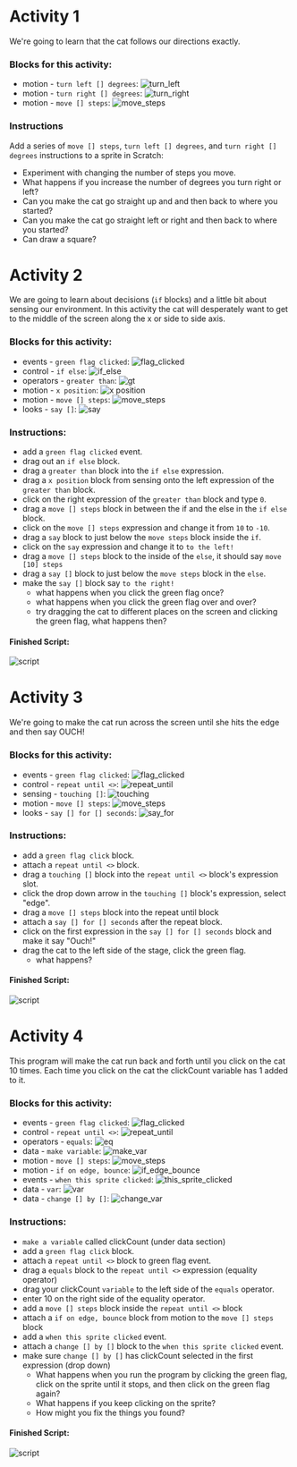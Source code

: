 # Activity 1

We're going to learn that the cat follows our directions exactly.

### Blocks for this activity:
* motion - `turn left [] degrees`: ![turn_left](https://s3.amazonaws.com/scratch-blocks/motion_turn_left.png)
* motion - `turn right [] degrees`: ![turn_right](https://s3.amazonaws.com/scratch-blocks/motion_turn_right.png)
* motion - `move [] steps`: ![move_steps](https://s3.amazonaws.com/scratch-blocks/motion_move_steps.png)

### Instructions
Add a series of `move [] steps`, `turn left [] degrees`, and `turn right [] degrees` instructions to a sprite in Scratch:
- Experiment with changing the number of steps you move.
- What happens if you increase the number of degrees you turn right or left?
- Can you make the cat go straight up and and then back to where you started?
- Can you make the cat go straight left or right and then back to where you started?
- Can draw a square?
 
# Activity 2

We are going to learn about decisions (`if` blocks) and a little bit about sensing
our environment. In this activity the cat will desperately want to get to the middle
of the screen along the x or side to side axis.

### Blocks for this activity:
* events - `green flag clicked`: ![flag_clicked](https://s3.amazonaws.com/scratch-blocks/events_flag_clicked.png)
* control - `if else`: ![if_else](https://s3.amazonaws.com/scratch-blocks/control_if_else.png)
* operators - `greater than`: ![gt](https://s3.amazonaws.com/scratch-blocks/operators_gt.png)
* motion - `x position`: ![x position](https://s3.amazonaws.com/scratch-blocks/motion_x_position.png)
* motion - `move [] steps`: ![move_steps](https://s3.amazonaws.com/scratch-blocks/motion_move_steps.png)
* looks - `say []`: ![say](https://s3.amazonaws.com/scratch-blocks/looks_say.png)

### Instructions: 
+ add a `green flag clicked` event. 
+ drag out an `if else` block.
+ drag a `greater than` block into the `if else` expression.
+ drag a `x position` block from sensing onto the left expression of the `greater than` block.
+ click on the right expression of the `greater than` block and type `0`.
+ drag a `move [] steps` block in between the if and the else in the `if else` block.
+ click on the `move [] steps` expression and change it from `10` to `-10`.
+ drag a `say` block to just below the `move steps` block inside the `if`.
+ click on the `say` expression and change it to `to the left!`
+ drag a `move [] steps` block to the inside of the `else`, it should say `move [10] steps`
+ drag a `say []` block to just below the `move steps` block in the `else`. 
+ make the `say []` block say `to the right!`
  - what happens when you click the green flag once?
  - what happens when you click the green flag over and over?
  - try dragging the cat to different places on the screen and clicking the green flag,
    what happens then?

#### Finished Script:
![script](https://raw.githubusercontent.com/coderdojoindy/GirlsIncWorkshop2014/master/images/d2_a2.png)

# Activity 3

We're going to make the cat run across the screen until she hits the edge and then say OUCH!

### Blocks for this activity:
 * events - `green flag clicked`: ![flag_clicked](https://s3.amazonaws.com/scratch-blocks/events_flag_clicked.png)
 * control - `repeat until <>`: ![repeat_until](https://s3.amazonaws.com/scratch-blocks/control_repeat_until.png)
 * sensing - `touching []`: ![touching](https://s3.amazonaws.com/scratch-blocks/sensing_touching.png)
 * motion - `move [] steps`: ![move_steps](https://s3.amazonaws.com/scratch-blocks/motion_move_steps.png)
 * looks - `say [] for [] seconds`: ![say_for](https://s3.amazonaws.com/scratch-blocks/looks_say_for.png)

### Instructions:
+ add a `green flag click` block.
+ attach a `repeat until <>` block.
+ drag a `touching []` block into the `repeat until <>` block's expression slot.
+ click the drop down arrow in the `touching []` block's expression, select "edge".
+ drag a `move [] steps` block into the repeat until block
+ attach a `say [] for [] seconds` after the repeat block.
+ click on the first expression in the `say [] for [] seconds` block and make it say "Ouch!"
+ drag the cat to the left side of the stage, click the green flag.
  - what happens?

#### Finished Script:
![script](https://raw.githubusercontent.com/coderdojoindy/GirlsIncWorkshop2014/master/images/d2_a3.png)

# Activity 4

This program will make the cat run back and forth until you click on the cat 10 times.
Each time you click on the cat the clickCount variable has 1 added to it.

### Blocks for this activity:
- events - `green flag clicked`: ![flag_clicked](https://s3.amazonaws.com/scratch-blocks/events_flag_clicked.png)
- control - `repeat until <>`: ![repeat_until](https://s3.amazonaws.com/scratch-blocks/control_repeat_until.png)
- operators - `equals`: ![eq](https://s3.amazonaws.com/scratch-blocks/operators_eq.png)
- data - `make variable`: ![make_var](https://s3.amazonaws.com/scratch-blocks/data_make_var.png)
- motion - `move [] steps`: ![move_steps](https://s3.amazonaws.com/scratch-blocks/motion_move_steps.png)
- motion - `if on edge, bounce`: ![if_edge_bounce](https://s3.amazonaws.com/scratch-blocks/motion_if_edge_bounce.png)
- events - `when this sprite clicked`: ![this_sprite_clicked](https://s3.amazonaws.com/scratch-blocks/events_this_sprite_clicked.png)
- data - `var`: ![var](https://s3.amazonaws.com/scratch-blocks/data_var.png)
- data - `change [] by []`: ![change_var](https://s3.amazonaws.com/scratch-blocks/data_change_var.png)

### Instructions:
+ `make a variable` called clickCount (under data section)
+ add a `green flag click` block.
+ attach a `repeat until <>` block to green flag event.
+ drag a `equals` block to the `repeat until <>` expression (equality operator)
+ drag your clickCount `variable` to the left side of the `equals` operator.
+ enter 10 on the right side of the equality operator.
+ add a `move [] steps` block inside the `repeat until <>` block
+ attach a `if on edge, bounce` block from motion to the `move [] steps` block
+ add a `when this sprite clicked` event.
+ attach a `change [] by []` block to the `when this sprite clicked` event.
+ make sure `change [] by []` has clickCount selected in the first expression (drop down)
  - What happens when you run the program by clicking the green flag, click on the sprite until it stops, and then click on the green flag again?
  - What happens if you keep clicking on the sprite?
  - How might you fix the things you found?

#### Finished Script:
![script](https://raw.githubusercontent.com/coderdojoindy/GirlsIncWorkshop2014/master/images/d2_a4.png)